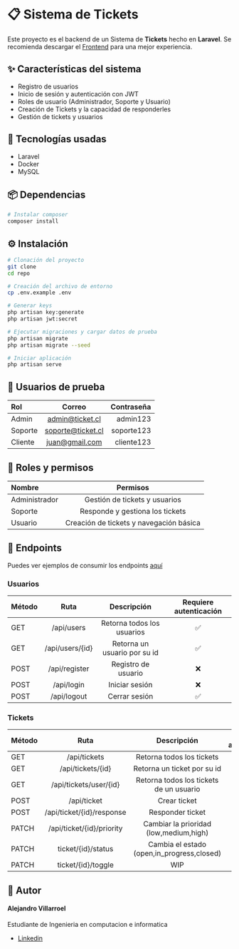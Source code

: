 # 📋 Sistema de Tickets
Este proyecto es el backend de un Sistema de **Tickets** hecho en **Laravel**. Se recomienda descargar el [Frontend]() para una mejor experiencia.
## ✨ Características del sistema
- Registro de usuarios
- Inicio de sesión y autenticación con JWT
- Roles de usuario (Administrador, Soporte y Usuario)
- Creación de Tickets y la capacidad de responderles
- Gestión de tickets y usuarios

## 🧪 Tecnologías usadas
- Laravel
- Docker
- MySQL

## 📦 Dependencias
```bash
# Instalar composer
composer install
```

## ⚙️ Instalación
```bash
# Clonación del proyecto
git clone
cd repo

# Creación del archivo de entorno
cp .env.example .env

# Generar keys
php artisan key:generate
php artisan jwt:secret

# Ejecutar migraciones y cargar datos de prueba
php artisan migrate
php artisan migrate --seed

# Iniciar aplicación
php artisan serve
```

## 👥 Usuarios de prueba

| Rol | Correo   | Contraseña  |
|:----------|:--------:|---------:|
| Admin | admin@ticket.cl | admin123  |
| Soporte | soporte@ticket.cl | soporte123  |
| Cliente | juan@gmail.com | cliente123  |

## 🔐 Roles y permisos

| Nombre | Permisos   |
|:----------|:--------:|
| Administrador | Gestión de tickets y usuarios |
| Soporte | Responde y gestiona los tickets  |
| Usuario | Creación de tickets y navegación básica|

## 🔌 Endpoints

Puedes ver ejemplos de consumir los endpoints [aquí]()

### Usuarios
| Método | Ruta   | Descripción  | Requiere autenticación |
|:----------|:--------:|:---------:|:---------:|
| GET | /api/users | Retorna todos los usuarios  | ✅ |
| GET | /api/users/{id} | Retorna un usuario por su id | ✅ |
| POST | /api/register | Registro de usuario  | ❌ |
| POST | /api/login | Iniciar sesión  | ❌ |
| POST | /api/logout | Cerrar sesión  | ✅ |


### Tickets
| Método | Ruta   | Descripción  | Requiere autenticación |
|:----------|:--------:|:---------:|:---------:|
| GET | /api/tickets | Retorna todos los tickets  | ✅ |
| GET | /api/tickets/{id} | Retorna un ticket por su id  | ✅ |
| GET | /api/tickets/user/{id} | Retorna todos los tickets de un usuario  | ✅ |
| POST | /api/ticket | Crear ticket  | ✅ |
| POST | /api/ticket/{id}/response | Responder ticket  | ✅ |
| PATCH | /api/ticket/{id}/priority | Cambiar la prioridad (low,medium,high)  | ✅ |
| PATCH | ticket/{id}/status | Cambia el estado (open,in_progress,closed)  | ✅ |
| PATCH | ticket/{id}/toggle | WIP  | ✅ |


## 👤 Autor
#### Alejandro Villarroel
Estudiante de Ingenieria en computacion e informatica
- [Linkedin](https://www.linkedin.com/in/alevillarroel/)
